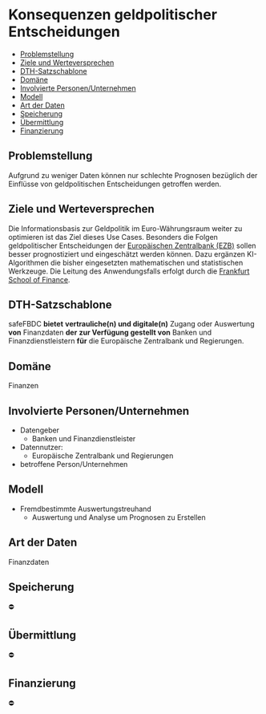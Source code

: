 
# Konsequenzen geldpolitischer Entscheidungen

-   [Problemstellung](#problemstellung)
-   [Ziele und Werteversprechen](#ziele)
-   [DTH-Satzschablone](#schablone)
-   [Domäne](#domaene)
-   [Involvierte Personen/Unternehmen](#involv)
-   [Modell](#modell)
-   [Art der Daten](#daten)
-   [Speicherung](#speicherung)
-   [Übermittlung](#uebermittlung)
-   [Finanzierung](#finanzierung)

<a name="problemstellung"></a>
## Problemstellung

Aufgrund zu weniger Daten können nur schlechte Prognosen bezüglich der Einflüsse von geldpolitischen Entscheidungen getroffen werden.

<a name="ziele"></a>
## Ziele und Werteversprechen

Die Informationsbasis zur Geldpolitik im Euro-Währungsraum weiter zu optimieren ist das Ziel dieses Use Cases. Besonders die Folgen geldpolitischer Entscheidungen der  [Europäischen Zentralbank (EZB)](https://www.ecb.europa.eu/ecb/html/index.de.html)  sollen besser prognostiziert und eingeschätzt werden können. Dazu ergänzen KI-Algorithmen die bisher eingesetzten mathematischen und statistischen Werkzeuge. Die Leitung des Anwendungsfalls erfolgt durch die  [Frankfurt School of Finance](https://www.frankfurt-school.de/home).

<a name="schablone"></a>
## DTH-Satzschablone

safeFBDC **bietet** **vertrauliche(n) und digitale(n)** Zugang oder Auswertung  **von**  Finanzdaten  **der** <Betroffenen Personen oder Unternehmen>  **zur Verfügung gestellt von**  Banken und Finanzdienstleistern  **für** die Europäische Zentralbank und Regierungen.

<a name="domaene"></a>
## Domäne

Finanzen

<a name="involv"></a>
## Involvierte Personen/Unternehmen

-   Datengeber
    -   Banken und Finanzdienstleister
-   Datennutzer:
    -   Europäische Zentralbank und Regierungen
-   betroffene Person/Unternehmen

<a name="modell"></a>
## Modell

-   Fremdbestimmte Auswertungstreuhand
    -   Auswertung und Analyse um Prognosen zu Erstellen

<a name="daten"></a>
## Art der Daten

Finanzdaten

<a name="speicherung"></a>
## Speicherung

:no_entry:

<a name="uebermittlung"></a>
## Übermittlung

:no_entry:

<a name="finanzierung"></a>
## Finanzierung

:no_entry: